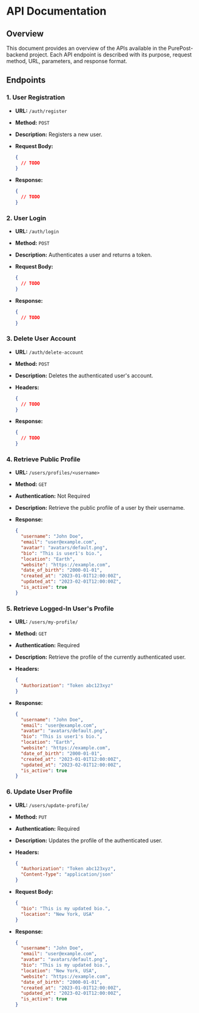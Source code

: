 # API Documentation

## Overview

This document provides an overview of the APIs available in the PurePost-backend project. Each API endpoint is described with its purpose, request method, URL, parameters, and response format.

## Endpoints

### 1. User Registration

- **URL:** `/auth/register`
- **Method:** `POST`
- **Description:** Registers a new user.
- **Request Body:**

  ```json
  {
    // TODO
  }
  ```

- **Response:**

  ```json
  {
    // TODO
  }
  ```

### 2. User Login

- **URL:** `/auth/login`
- **Method:** `POST`
- **Description:** Authenticates a user and returns a token.
- **Request Body:**

  ```json
  {
    // TODO
  }
  ```

- **Response:**

  ```json
  {
    // TODO
  }
  ```

### 3. Delete User Account

- **URL:** `/auth/delete-account`
- **Method:** `POST`
- **Description:** Deletes the authenticated user's account.
- **Headers:**

  ```json
  {
    // TODO
  }
  ```

- **Response:**

  ```json
  {
    // TODO
  }
  ```

### 4. Retrieve Public Profile

- **URL:** `/users/profiles/<username>`
- **Method:** `GET`
- **Authentication:** Not Required
- **Description:** Retrieve the public profile of a user by their username.

- **Response:**

  ```json
  {
    "username": "John Doe",
    "email": "user@example.com",
    "avatar": "avatars/default.png",
    "bio": "This is user1's bio.",
    "location": "Earth",
    "website": "https://example.com",
    "date_of_birth": "2000-01-01",
    "created_at": "2023-01-01T12:00:00Z",
    "updated_at": "2023-02-01T12:00:00Z",
    "is_active": true
  }
  ```

### 5. Retrieve Logged-In User's Profile

- **URL:** `/users/my-profile/`
- **Method:** `GET`
- **Authentication:** Required
- **Description:** Retrieve the profile of the currently authenticated user.

- **Headers:**

  ```json
  {
    "Authorization": "Token abc123xyz"
  }
  ```

- **Response:**

  ```json
  {
    "username": "John Doe",
    "email": "user@example.com",
    "avatar": "avatars/default.png",
    "bio": "This is user1's bio.",
    "location": "Earth",
    "website": "https://example.com",
    "date_of_birth": "2000-01-01",
    "created_at": "2023-01-01T12:00:00Z",
    "updated_at": "2023-02-01T12:00:00Z",
    "is_active": true
  }
  ```

### 6. Update User Profile

- **URL:** `/users/update-profile/`
- **Method:** `PUT`
- **Authentication:** Required
- **Description:** Updates the profile of the authenticated user.
- **Headers:**

  ```json
  {
    "Authorization": "Token abc123xyz",
    "Content-Type": "application/json"
  }
  ```

- **Request Body:**

  ```json
  {
    "bio": "This is my updated bio.",
    "location": "New York, USA"
  }
  ```

- **Response:**

  ```json
  {
    "username": "John Doe",
    "email": "user@example.com",
    "avatar": "avatars/default.png",
    "bio": "This is my updated bio.",
    "location": "New York, USA",
    "website": "https://example.com",
    "date_of_birth": "2000-01-01",
    "created_at": "2023-01-01T12:00:00Z",
    "updated_at": "2023-02-01T12:00:00Z",
    "is_active": true
  }
  ```
